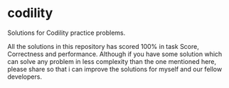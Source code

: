 # codility
Solutions for Codility practice problems.

All the solutions in this repository has scored 100% in task Score, Correctness and performance. Although if you have some solution which can solve any problem in less complexity than the one mentioned here, please share so that i can improve the solutions for myself and our fellow developers. 
